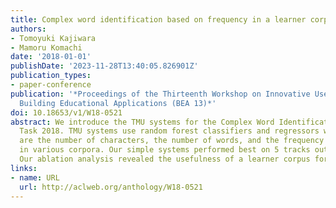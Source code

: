 ```yaml
---
title: Complex word identification based on frequency in a learner corpus
authors:
- Tomoyuki Kajiwara
- Mamoru Komachi
date: '2018-01-01'
publishDate: '2023-11-28T13:40:05.826901Z'
publication_types:
- paper-conference
publication: '*Proceedings of the Thirteenth Workshop on Innovative Use of NLP for
  Building Educational Applications (BEA 13)*'
doi: 10.18653/v1/W18-0521
abstract: We introduce the TMU systems for the Complex Word Identification (CWI) Shared
  Task 2018. TMU systems use random forest classifiers and regressors whose features
  are the number of characters, the number of words, and the frequency of target words
  in various corpora. Our simple systems performed best on 5 tracks out of 12 tracks.
  Our ablation analysis revealed the usefulness of a learner corpus for CWI task.
links:
- name: URL
  url: http://aclweb.org/anthology/W18-0521
---
```

